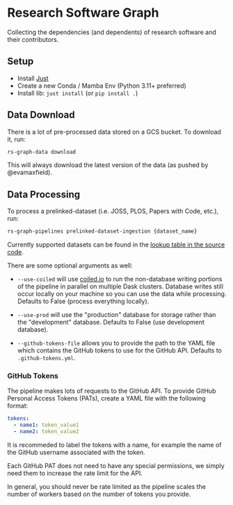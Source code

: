 # Research Software Graph

Collecting the dependencies (and dependents) of research software and their contributors.

## Setup

* Install [Just](https://github.com/casey/just#packages)
* Create a new Conda / Mamba Env (Python 3.11+ preferred)
* Install lib: `just install` (or `pip install .`)

## Data Download

There is a lot of pre-processed data stored on a GCS bucket. To download it, run:

```bash
rs-graph-data download
```

This will always download the latest version of the data (as pushed by @evamaxfield).

## Data Processing

To process a prelinked-dataset (i.e. JOSS, PLOS, Papers with Code, etc.), run:

```bash
rs-graph-pipelines prelinked-dataset-ingestion {dataset_name}
```

Currently supported datasets can be found in the
[lookup table in the source code](https://github.com/evamaxfield/rs-graph/blob/main/rs_graph/bin/pipelines.py#L38).

There are some optional arguments as well:

- `--use-coiled` will use [coiled.io](https://coiled.io) to run the 
non-database writing portions of the pipeline in parallel on 
multiple Dask clusters. Database writes still occur locally on your 
machine so you can use the data while processing. 
Defaults to False (process everything locally).

- `--use-prod` will use the "production" database for storage rather than 
the "development" database. Defaults to False (use development database).

- `--github-tokens-file` allows you to provide the path to the YAML file 
which contains the GitHub tokens to use for the GitHub API. 
Defaults to `.github-tokens.yml`.

### GitHub Tokens

The pipeline makes lots of requests to the GitHub API. 
To provide GitHub Personal Access Tokens (PATs), 
create a YAML file with the following format:

```yaml
tokens:
  - name1: token_value1
  - name2: token_value2
```

It is recommeded to label the tokens with a name,
for example the name of the GitHub username
associated with the token.

Each GitHub PAT does not need to have any special permissions,
we simply need them to increase the rate limit for the API.

In general, you should never be rate limited as the 
pipeline scales the number of workers based on 
the number of tokens you provide.
